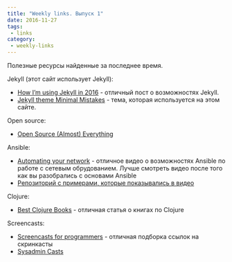 ```yaml
---
title: "Weekly links. Выпуск 1"
date: 2016-11-27
tags:
 - links
category:
 - weekly-links
---
```


Полезные ресурсы найденные за последнее время.

Jekyll (этот сайт использует Jekyll):

* [How I’m using Jekyll in 2016](https://mademistakes.com/articles/using-jekyll-2016/) - отличный пост о возможностях Jekyll.
* [Jekyll theme Minimal Mistakes](https://github.com/mmistakes/minimal-mistakes) - тема, которая используется на этом сайте.

Open source:

* [Open Source (Almost) Everything](http://tom.preston-werner.com/2011/11/22/open-source-everything.html)

Ansible:

* [Automating your network](https://www.ansible.com/webinars-training/automating-your-network) - отличное видео о возможностях Ansible по работе с сетевым обрудованием. Лучше смотреть видео после того как вы разобрались с основами Ansible
* [Репозиторий с примерами, которые показывались в видео](https://github.com/privateip/Ansible-Webinar-Mar2016)

Clojure:

* [Best Clojure Books](http://programming-digressions.blogspot.com/2015/08/best-clojure-books-are-we-there-yet.html?m=1) - отличная статья о книгах по Clojure

Screencasts:

* [Screencasts for programmers](https://www.romanzolotarev.com/screencasts/) - отличная подборка ссылок на скринкасты
* [Sysadmin Casts](https://sysadmincasts.com/)


